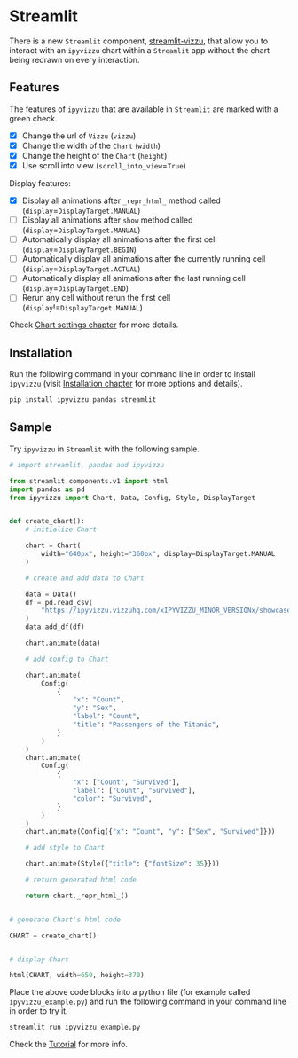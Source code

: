 # Streamlit

There is a new `Streamlit` component,
[streamlit-vizzu](https://github.com/vizzu-streamlit/streamlit-vizzu), that
allow you to interact with an `ipyvizzu` chart within a `Streamlit` app without
the chart being redrawn on every interaction.

## Features

The features of `ipyvizzu` that are available in `Streamlit` are marked with a
green check.

- [x] Change the url of `Vizzu` (`vizzu`)
- [x] Change the width of the `Chart` (`width`)
- [x] Change the height of the `Chart` (`height`)
- [x] Use scroll into view (`scroll_into_view`=`True`)

Display features:

- [x] Display all animations after `_repr_html_` method called
    (`display`=`DisplayTarget.MANUAL`)
- [ ] Display all animations after `show` method called
    (`display`=`DisplayTarget.MANUAL`)
- [ ] Automatically display all animations after the first cell
    (`display`=`DisplayTarget.BEGIN`)
- [ ] Automatically display all animations after the currently running cell
    (`display`=`DisplayTarget.ACTUAL`)
- [ ] Automatically display all animations after the last running cell
    (`display`=`DisplayTarget.END`)
- [ ] Rerun any cell without rerun the first cell
    (`display`!=`DisplayTarget.MANUAL`)

Check [Chart settings chapter](../../tutorial/chart_settings.md) for more
details.

## Installation

Run the following command in your command line in order to install `ipyvizzu`
(visit [Installation chapter](../../installation.md) for more options and
details).

```sh
pip install ipyvizzu pandas streamlit
```

## Sample

Try `ipyvizzu` in `Streamlit` with the following sample.

```python
# import streamlit, pandas and ipyvizzu

from streamlit.components.v1 import html
import pandas as pd
from ipyvizzu import Chart, Data, Config, Style, DisplayTarget


def create_chart():
    # initialize Chart

    chart = Chart(
        width="640px", height="360px", display=DisplayTarget.MANUAL
    )

    # create and add data to Chart

    data = Data()
    df = pd.read_csv(
        "https://ipyvizzu.vizzuhq.com/xIPYVIZZU_MINOR_VERSIONx/showcases/titanic/titanic.csv"
    )
    data.add_df(df)

    chart.animate(data)

    # add config to Chart

    chart.animate(
        Config(
            {
                "x": "Count",
                "y": "Sex",
                "label": "Count",
                "title": "Passengers of the Titanic",
            }
        )
    )
    chart.animate(
        Config(
            {
                "x": ["Count", "Survived"],
                "label": ["Count", "Survived"],
                "color": "Survived",
            }
        )
    )
    chart.animate(Config({"x": "Count", "y": ["Sex", "Survived"]}))

    # add style to Chart

    chart.animate(Style({"title": {"fontSize": 35}}))

    # return generated html code

    return chart._repr_html_()


# generate Chart's html code

CHART = create_chart()


# display Chart

html(CHART, width=650, height=370)
```

Place the above code blocks into a python file (for example called
`ipyvizzu_example.py`) and run the following command in your command line in
order to try it.

```sh
streamlit run ipyvizzu_example.py
```

Check the [Tutorial](../../tutorial/index.md) for more info.
